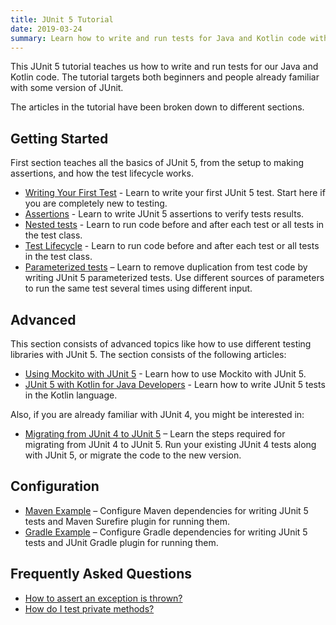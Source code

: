 ```yaml
---
title: JUnit 5 Tutorial
date: 2019-03-24
summary: Learn how to write and run tests for Java and Kotlin code with JUnit 5.
---
```


This JUnit 5 tutorial teaches us how to write and run tests for our Java and Kotlin code. The tutorial targets both beginners and people already familiar with some version of JUnit.

The articles in the tutorial have been broken down to different sections.

## Getting Started

First section teaches all the basics of JUnit 5, from the setup to making assertions, and how the test lifecycle works.

- [Writing Your First Test](/junit-5-getting-started/) - Learn to write your first JUnit 5 test. Start here if you are completely new to testing.
- [Assertions](/junit-5-assertions/) - Learn to write JUnit 5 assertions to verify tests results.
- [Nested tests](/junit-5-nested-tests/) - Learn to run code before and after each test or all tests in the test class.
- [Test Lifecycle](/junit-5-test-lifecycle/) - Learn to run code before and after each test or all tests in the test class.
- [Parameterized tests](/junit-5-parameterized-tests/) – Learn to remove duplication from test code by writing JUnit 5 parameterized tests. Use different sources of parameters to run the same test several times using different input.

## Advanced

This section consists of advanced topics like how to use different testing libraries with JUnit 5. The section consists of the following articles:

- [Using Mockito with JUnit 5](/junit-5-mockito/) - Learn how to use Mockito with JUnit 5.
- [JUnit 5 with Kotlin for Java Developers](/junit-5-kotlin/) - Learn how to write JUnit 5 tests in the Kotlin language.

Also, if you are already familiar with JUnit 4, you might be interested in:

- [Migrating from JUnit 4 to JUnit 5](/junit-5-migration/) – Learn the steps required for migrating from JUnit 4 to JUnit 5. Run your existing JUnit 4 tests along with JUnit 5, or migrate the code to the new version.

## Configuration

- [Maven Example](/junit-5-maven-example/) – Configure Maven dependencies for writing JUnit 5 tests and Maven Surefire plugin for running them.
- [Gradle Example](/junit-5-gradle-example/) – Configure Gradle dependencies for writing JUnit 5 tests and JUnit Gradle plugin for running them.

## Frequently Asked Questions

- [How to assert an exception is thrown?](/junit-5-expected-exception/)
- [How do I test private methods?](/testing-private-methods/)
